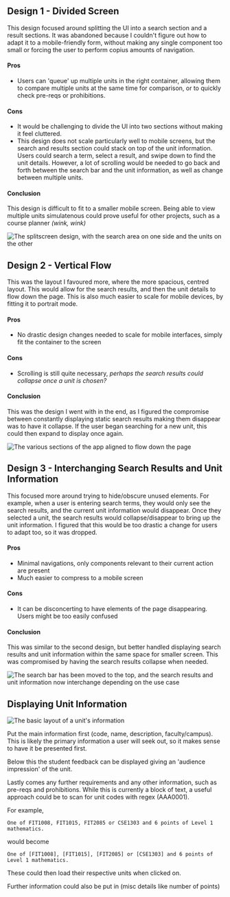 ## Design 1 - Divided Screen
This design focused around splitting the UI into a search section and a result sections. It was abandoned because I couldn't figure out how to adapt it to a mobile-friendly form, without making any single component too small or forcing the user to perform copius amounts of navigation.

#### Pros
  - Users can 'queue' up multiple units in the right container, allowing them to compare multiple units at the same time for comparison, or to quickly check pre-reqs or prohibitions.

#### Cons
  - It would be challenging to divide the UI into two sections without making it feel cluttered.
  - This design does not scale particularly well to mobile screens, but the search and results section could stack on top of the unit information. Users could search a term, select a result, and swipe down to find the unit details. However, a lot of scrolling would be needed to go back and forth between the search bar and the unit information, as well as change between multiple units.

#### Conclusion
This design is difficult to fit to a smaller mobile screen. Being able to view multiple units simulatenous could prove useful for other projects, such as a course planner *(wink, wink)*

![The splitscreen design, with the search area on one side and the units on the other](https://github.com/NickelOz/monplan-challenge/blob/master/designs/images/splitscreen.jpg)

## Design 2 - Vertical Flow
This was the layout I favoured more, where the more spacious, centred layout. This would allow for the search results, and then the unit details to flow down the page. This is also much easier to scale for mobile devices, by fitting it to portrait mode.

#### Pros
  - No drastic design changes needed to scale for mobile interfaces, simply fit the container to the screen

#### Cons
  - Scrolling is still quite necessary, *perhaps the search results could collapse once a unit is chosen?*

#### Conclusion
This was the design I went with in the end, as I figured the compromise between constantly displaying static search results making them disappear was to have it collapse. If the user began searching for a new unit, this could then expand to display once again.

![The various sections of the app aligned to flow down the page](https://github.com/NickelOz/monplan-challenge/blob/master/designs/images/downflow.jpg)

## Design 3 - Interchanging Search Results and Unit Information
This focused more around trying to hide/obscure unused elements. For example, when a user is entering search terms, they would only see the search results, and the current unit information would disappear. Once they selected a unit, the search results would collapse/disappear to bring up the unit information. I figured that this would be too drastic a change for users to adapt too, so it was dropped.

#### Pros
  - Minimal navigations, only components relevant to their current action are present
  - Much easier to compress to a mobile screen

#### Cons
  - It can be disconcerting to have elements of the page disappearing. Users might be too easily confused 

#### Conclusion
This was similar to the second design, but better handled displaying search results and unit information within the same space for smaller screen. This was compromised by having the search results collapse when needed.

![The search bar has been moved to the top, and the search results and unit information now interchange depending on the use case](https://github.com/NickelOz/monplan-challenge/blob/master/designs/images/hidden.jpg)


## Displaying Unit Information

![The basic layout of a unit's information](https://github.com/NickelOz/monplan-challenge/blob/master/designs/images/unit.jpg)

Put the main information first (code, name, description, faculty/campus). This is likely the primary information a user will seek out, so it makes sense to have it be presented first.

Below this the student feedback can be displayed giving an 'audience impression' of the unit.

Lastly comes any further requirements and any other information, such as pre-reqs and prohibitions. While this is currently a block of text, a useful approach could be to scan for unit codes with regex (AAA0001).

For example,

```One of FIT1008, FIT1015, FIT2085 or CSE1303 and 6 points of Level 1 mathematics.```

would become

```One of [FIT1008], [FIT1015], [FIT2085] or [CSE1303] and 6 points of Level 1 mathematics.```

These could then load their respective units when clicked on.

Further information could also be put in (misc details like number of points)